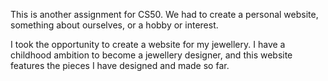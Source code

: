 This is another assignment for CS50. We had to create a personal website, something about ourselves, or a hobby or interest.

I took the opportunity to create a website for my jewellery. I have a childhood ambition to become a jewellery designer, and this website features the pieces I have designed and made so far.